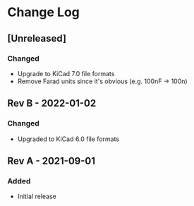 # Change Log

## [Unreleased]

### Changed

- Upgrade to KiCad 7.0 file formats
- Remove Farad units since it's obvious (e.g. 100nF -> 100n)

## Rev B - 2022-01-02

### Changed

- Upgraded to KiCad 6.0 file formats

## Rev A - 2021-09-01

### Added

- Initial release
